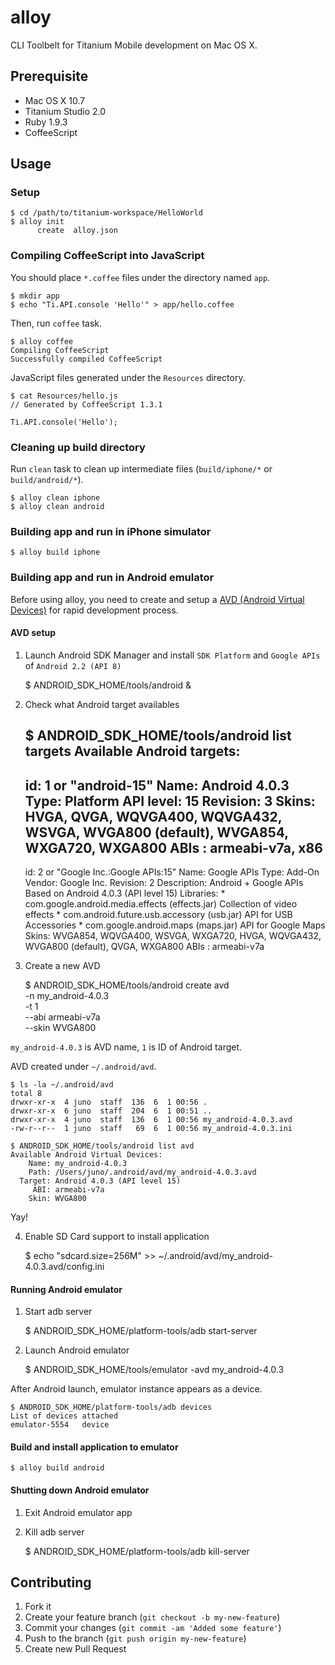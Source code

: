 # alloy

CLI Toolbelt for Titanium Mobile development on Mac OS X.

## Prerequisite

* Mac OS X 10.7
* Titanium Studio 2.0
* Ruby 1.9.3
* CoffeeScript

## Usage

### Setup

    $ cd /path/to/titanium-workspace/HelloWorld
    $ alloy init
          create  alloy.json

### Compiling CoffeeScript into JavaScript

You should place `*.coffee` files under the directory named `app`.

    $ mkdir app
    $ echo "Ti.API.console 'Hello'" > app/hello.coffee

Then, run `coffee` task.

    $ alloy coffee
    Compiling CoffeeScript
    Successfully compiled CoffeeScript

JavaScript files generated under the `Resources` directory.

    $ cat Resources/hello.js
    // Generated by CoffeeScript 1.3.1
    
    Ti.API.console('Hello');

### Cleaning up build directory

Run `clean` task to clean up intermediate files (`build/iphone/*` or `build/android/*`).

    $ alloy clean iphone
    $ alloy clean android

### Building app and run in iPhone simulator

    $ alloy build iphone

### Building app and run in Android emulator

Before using alloy, you need to create and setup a [AVD (Android Virtual Devices)](http://developer.android.com/intl/ja/guide/developing/devices/index.html) for rapid development process.

#### AVD setup

1. Launch Android SDK Manager and install `SDK Platform` and `Google APIs` of `Android 2.2 (API 8)`

    $ ANDROID_SDK_HOME/tools/android &

2. Check what Android target availables

    $ ANDROID_SDK_HOME/tools/android list targets
    Available Android targets:
    ----------
    id: 1 or "android-15"
         Name: Android 4.0.3
         Type: Platform
         API level: 15
         Revision: 3
         Skins: HVGA, QVGA, WQVGA400, WQVGA432, WSVGA, WVGA800 (default), WVGA854, WXGA720, WXGA800
         ABIs : armeabi-v7a, x86
    ----------
    id: 2 or "Google Inc.:Google APIs:15"
         Name: Google APIs
         Type: Add-On
         Vendor: Google Inc.
         Revision: 2
         Description: Android + Google APIs
         Based on Android 4.0.3 (API level 15)
         Libraries:
          * com.google.android.media.effects (effects.jar)
              Collection of video effects
          * com.android.future.usb.accessory (usb.jar)
              API for USB Accessories
          * com.google.android.maps (maps.jar)
              API for Google Maps
         Skins: WVGA854, WQVGA400, WSVGA, WXGA720, HVGA, WQVGA432, WVGA800 (default), QVGA, WXGA800
         ABIs : armeabi-v7a

3. Create a new AVD

    $ ANDROID_SDK_HOME/tools/android create avd \
      -n my_android-4.0.3 \
      -t 1 \
      --abi armeabi-v7a \
      --skin WVGA800

`my_android-4.0.3` is AVD name, `1` is ID of Android target.

AVD created under `~/.android/avd`.

    $ ls -la ~/.android/avd
    total 8
    drwxr-xr-x  4 juno  staff  136  6  1 00:56 .
    drwxr-xr-x  6 juno  staff  204  6  1 00:51 ..
    drwxr-xr-x  4 juno  staff  136  6  1 00:56 my_android-4.0.3.avd
    -rw-r--r--  1 juno  staff   69  6  1 00:56 my_android-4.0.3.ini

    $ ANDROID_SDK_HOME/tools/android list avd
    Available Android Virtual Devices:
        Name: my_android-4.0.3
        Path: /Users/juno/.android/avd/my_android-4.0.3.avd
      Target: Android 4.0.3 (API level 15)
         ABI: armeabi-v7a
        Skin: WVGA800

Yay!

4. Enable SD Card support to install application

    $ echo "sdcard.size=256M" >> ~/.android/avd/my_android-4.0.3.avd/config.ini

#### Running Android emulator

1. Start adb server

    $ ANDROID_SDK_HOME/platform-tools/adb start-server

2. Launch Android emulator

    $ ANDROID_SDK_HOME/tools/emulator -avd my_android-4.0.3

After Android launch, emulator instance appears as a device.

    $ ANDROID_SDK_HOME/platform-tools/adb devices
    List of devices attached
    emulator-5554   device

#### Build and install application to emulator

    $ alloy build android

#### Shutting down Android emulator

1. Exit Android emulator app

2. Kill adb server

    $ ANDROID_SDK_HOME/platform-tools/adb kill-server

## Contributing

1. Fork it
2. Create your feature branch (`git checkout -b my-new-feature`)
3. Commit your changes (`git commit -am 'Added some feature'`)
4. Push to the branch (`git push origin my-new-feature`)
5. Create new Pull Request
